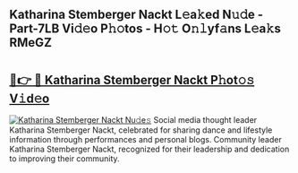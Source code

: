 ## Katharina Stemberger Nackt L𝚎a𝚔ed N𝚞𝚍e - Part-7LB Vi𝚍𝚎o P𝚑𝚘tos - H𝚘𝚝 O𝚗𝚕yf𝚊ns L𝚎a𝚔s RMeGZ

# <h2><a href="http://kf15ms.oniu.top/?m=Katharina+Stemberger+Nackt">🔗👉 🔴 Katharina Stemberger Nackt P𝚑ot𝚘𝚜 V𝚒d𝚎o</a></h2>

[![Katharina Stemberger Nackt Nu𝚍e𝚜](https://i.imgur.com/0qMVB7G.gif)](http://kf15ms.oniu.top/?m=Katharina+Stemberger+Nackt)
Social media thought leader Katharina Stemberger Nackt, celebrated for sharing dance and lifestyle information through performances and personal blogs. Community leader Katharina Stemberger Nackt, recognized for their leadership and dedication to improving their community.  
